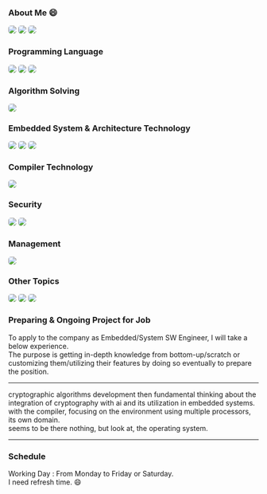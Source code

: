 ### About Me 😄

<p>
<img src="https://img.shields.io/badge/honest-000000?style=for-the-badge&logoColor=white" style="border-radius:5px"/>
<img src="https://img.shields.io/badge/hope-03234B?style=for-the-badge&logoColor=white" style="border-radius:5px"/>
<img src="https://img.shields.io/badge/courage-C6002B?style=for-the-badge&logoColor=white" style="border-radius:5px"/>
</p>

<!--
**shNext/shNext** is a ✨ _special_ ✨ repository because its `README.md` (this file) appears on your GitHub profile.

Here are some ideas to get you started:

- 🔭 I’m currently working on ...
- 🌱 I’m currently learning ...
- 👯 I’m looking to collaborate on ...
- 🤔 I’m looking for help with ...
- 💬 Ask me about ...
- 📫 How to reach me: ...
- 😄 Pronouns: ...
- ⚡ Fun fact: ...
-->

### Programming Language

<p>
<img src="https://img.shields.io/badge/C-A8B9CC?style=for-the-badge&logo=C&logoColor=white" style="border-radius:5px"/>
<img src="https://img.shields.io/badge/cplusplus-00599C?style=for-the-badge&logo=cplusplus&logoColor=white" style="border-radius:5px"/>
<img src="https://img.shields.io/badge/rust-000000?style=for-the-badge&logo=rust&logoColor=white" style="border-radius:5px"/>
</p>

### Algorithm Solving

<p>
<img src="https://img.shields.io/badge/Neetcode-00599C?style=for-the-badge&logo=cplusplus&logoColor=white" style="border-radius:5px"/>
</p>

### Embedded System & Architecture Technology

<p>
<img src="https://img.shields.io/badge/STM32F429ZI-03234B?style=for-the-badge&logo=stmicroelectronics&logoColor=white" style="border-radius:5px"/>
<img src="https://img.shields.io/badge/ARMv7m-0091BD?style=for-the-badge&logo=arm&logoColor=white" style="border-radius:5px"/>
<img src="https://img.shields.io/badge/Vim3-49B48A?style=for-the-badge&logoColor=white" style="border-radius:5px"/>
</p>

### Compiler Technology

<img src="https://img.shields.io/badge/LLVM-262D3A?style=for-the-badge&logo=LLVM&logoColor=white" style="border-radius:5px"/>

### Security

<p>
<img src="https://img.shields.io/badge/cryptography-000000?style=for-the-badge&logoColor=white" style="border-radius:5px"/>  
<img src="https://img.shields.io/badge/system feature-0091BD?style=for-the-badge&logoColor=white" style="border-radius:5px"/>
</p>

### Management

<p>
<img src="https://img.shields.io/badge/github-181717?style=for-the-badge&logo=github&logoColor=white" style="border-radius:5px"/>
</p>

### Other Topics

<p>
<img src="https://img.shields.io/badge/Electronics and Circuits-03234B?style=for-the-badge&logoColor=white" style="border-radius:5px"/>
<img src="https://img.shields.io/badge/Signal Processing-03234B?style=for-the-badge&logoColor=white" style="border-radius:5px"/>    
<img src="https://img.shields.io/badge/Operating System-03234B?style=for-the-badge&logoColor=white" style="border-radius:5px"/>  
</p>

### Preparing & Ongoing Project for Job

<p>
To apply to the company as Embedded/System SW Engineer, I will take a below experience. <br/>
The purpose is getting in-depth knowledge from bottom-up/scratch or customizing them/utilizing their features by doing so eventually to prepare the position.
</p>

---

cryptographic algorithms development then fundamental thinking about the integration of cryptography with ai and its utilization in embedded systems. <br/>
with the compiler, focusing on the environment using multiple processors, its own domain. <br/>
seems to be there nothing, but look at, the operating system. <br/>

---

### Schedule
Working Day : From Monday to Friday or Saturday. <br/>
I need refresh time. 😄
